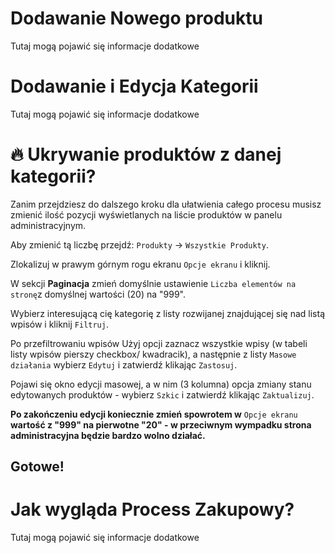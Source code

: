 # Dodawanie Nowego produktu
Tutaj mogą pojawić się informacje dodatkowe

# Dodawanie i Edycja Kategorii
Tutaj mogą pojawić się informacje dodatkowe

# 🔥 Ukrywanie produktów z danej kategorii?
Zanim przejdziesz do dalszego kroku dla ułatwienia całego procesu musisz zmienić ilość pozycji wyświetlanych na liście produktów w panelu administracyjnym.

Aby zmienić tą liczbę przejdź: `Produkty` -> `Wszystkie Produkty`.

Zlokalizuj w prawym górnym rogu ekranu `Opcje ekranu` i kliknij.

W sekcji **Paginacja** zmień domyślnie ustawienie `Liczba elementów na stronę`z domyślnej wartości (20) na "999".

Wybierz interesującą cię kategorię z listy rozwijanej znajdującej się nad listą wpisów i kliknij `Filtruj`.

Po przefiltrowaniu wpisów Użyj opcji zaznacz wszystkie wpisy (w tabeli listy wpisów pierszy checkbox/ kwadracik), a następnie z listy `Masowe działania` wybierz `Edytuj` i zatwierdź klikając `Zastosuj`.

Pojawi się okno edycji masowej, a w nim (3 kolumna) opcja zmiany stanu edytowanych produktów - wybierz `Szkic` i zatwierdź klikając `Zaktualizuj`.

**Po zakończeniu edycji koniecznie zmień spowrotem w** `Opcje ekranu` **wartość z "999" na pierwotne "20" - w przeciwnym wympadku strona administracyjna będzie bardzo wolno działać.**

## Gotowe!


# Jak wygląda Process Zakupowy?

Tutaj mogą pojawić się informacje dodatkowe
